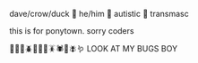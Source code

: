 dave/crow/duck 🐛 he/him 🐌 autistic 🦗 transmasc

this is for ponytown. sorry coders

🐌🦗🐞🪲🐝🐜🐛🪳🕷️🦟🪰🪱 LOOK AT MY BUGS BOY
